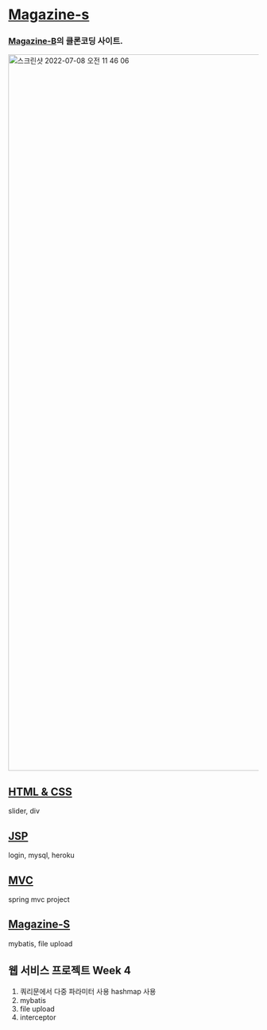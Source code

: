 # [Magazine-s](https://magazine-b.herokuapp.com/)
### [Magazine-B](https://magazine-b.co.kr/)의 클론코딩 사이트.

<img width="1440" alt="스크린샷 2022-07-08 오전 11 46 06" src="https://user-images.githubusercontent.com/82192898/178011621-0d9d7df8-2499-41e4-bfdd-baa606f92bc4.png">

## [HTML & CSS](https://github.com/songdabin/web_project)
slider, div
## [JSP](https://github.com/songdabin/JSP)
login, mysql, heroku
## [MVC](https://github.com/songdabin/MVC)
spring mvc project
## [Magazine-S](https://github.com/songdabin/magazine-s)
mybatis, file upload

## 웹 서비스 프로젝트 Week 4
1. 쿼리문에서 다중 파라미터 사용
    hashmap 사용
2. mybatis
3. file upload
4. interceptor
